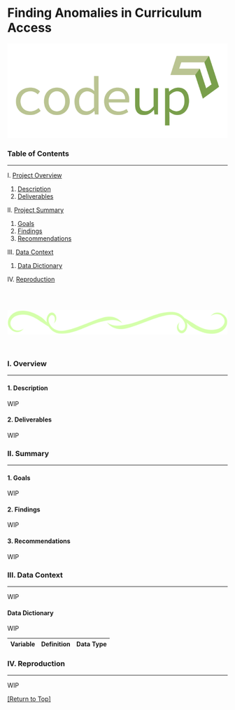 Finding Anomalies in Curriculum Access
===

![](logo.png)

### Table of Contents
---

I.   [Project Overview](#i-overview)
1.   [Description     ](#1-description)
2.   [Deliverables    ](#2-deliverables)

II.  [Project Summary ](#ii-summary)
1.   [Goals           ](#1-goals)
2.   [Findings        ](#2-findings)
3.   [Recommendations ](#3-recommendations)

III. [Data Context    ](#iii-data-context)
1.   [Data Dictionary ](#data-dictionary)

IV.  [Reproduction    ](#iv-reproduction)

<br>

&nbsp;&nbsp;&nbsp;&nbsp;&nbsp;&nbsp;&nbsp;&nbsp;&nbsp;&nbsp;&nbsp;&nbsp;&nbsp;&nbsp;&nbsp;&nbsp;&nbsp;&nbsp;&nbsp;&nbsp;&nbsp;&nbsp;&nbsp;&nbsp;&nbsp;&nbsp;&nbsp;&nbsp;&nbsp;&nbsp;&nbsp;&nbsp;![](divider.png)

<br>

### I. Overview
---

#### 1. Description

WIP

#### 2. Deliverables

WIP

### II. Summary
---

#### 1. Goals

WIP

#### 2. Findings

WIP

#### 3. Recommendations

WIP

### III. Data Context
---

WIP

#### Data Dictionary

WIP


| Variable              | Definition                                         | Data Type |
|:---------------------:|:--------------------------------------------------:|:---------:|


### IV. Reproduction
---

WIP

[[Return to Top]](#finding-anomalies-in-curriculum-access)
